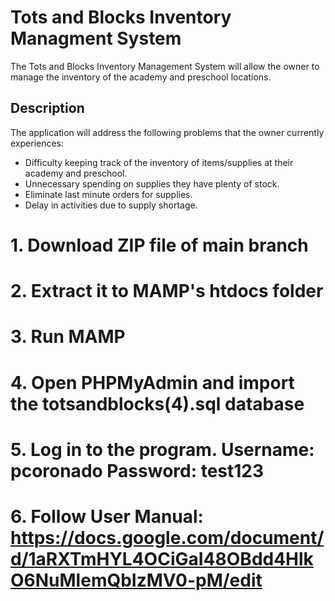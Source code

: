 # Tots and Blocks Inventory Managment System
The Tots and Blocks Inventory Management System will allow the owner
to manage the inventory of the academy and preschool locations.

## Description
The application will address the following problems that the owner currently experiences:
* Difficulty keeping track of the inventory of items/supplies at their academy and preschool.
* Unnecessary spending on supplies they have plenty of stock.
* Eliminate last minute orders for supplies.
* Delay in activities due to supply shortage.


# 1. Download ZIP file of main branch
# 2. Extract it to MAMP's htdocs folder
# 3. Run MAMP 
# 4. Open PHPMyAdmin and import the totsandblocks(4).sql database
# 5. Log in to the program. Username: pcoronado Password: test123
# 6. Follow User Manual: https://docs.google.com/document/d/1aRXTmHYL4OCiGaI48OBdd4HlkO6NuMlemQbIzMV0-pM/edit 
